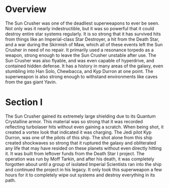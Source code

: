 # Overview

The Sun Crusher was one of the deadliest superweapons to ever be seen.
Not only was it nearly indestructible, but it was so powerful that it could destroy entire star systems regularly.
It is so strong that it has survived hits from things like an Imperial-class Star Destroyer, a hit from the Death Star, and a war during the Skirmish of Maw, which all of these events left the Sun Crusher in need of no repair.
It primarily used a resonance torpedo as a weapon, strong enough to leave the Sun Crusher unstable after use.
The Sun Crusher was also flyable, and was even capable of hyperdrive, and contained hidden defense.
It has a history in many areas of the galaxy, even stumbling into Han Solo, Chewbacca, and Kyp Durron at one point.
The superweapon is also strong enough to withstand environments like caves from the gas giant Yavin.

# Section I

The Sun Crusher gained its extremely large shielding due to its Quantum Crystalline armor.
This material was so strong that it was recorded reflecting turbolaser hits without even gaining a scratch.
When being shot, it created a vortex look that indicated it was charging.
The Jedi pilot Kyp Durron, was one of the pilots of this ship.
The shot alone from this ship created shockwaves so strong that it ruptured the galaxy and obliterated any life that may have resided on these planets without even directly hitting it.
It was built from leftover funds from the Death Star I project.
The operation was run by Moff Tarkin, and after his death, it was completely forgotten about until a group of isolated Imperial Scientists ran into the ship and continued the project in his legacy.
It only took this superweapon a few hours for it to completely wipe out systems and destroy everything in its path.
